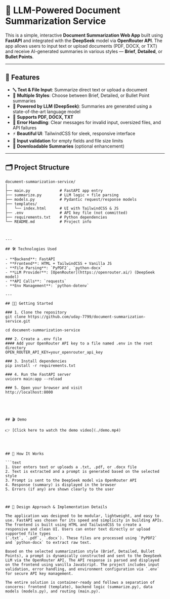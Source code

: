 # 📝 LLM-Powered Document Summarization Service

This is a simple, interactive **Document Summarization Web App** built using **FastAPI** and integrated with the **DeepSeek** model via **OpenRouter API**. The app allows users to input text or upload documents (PDF, DOCX, or TXT) and receive AI-generated summaries in various styles — **Brief**, **Detailed**, or **Bullet Points**.

---

## 🚀 Features

- 🔤 **Text & File Input**: Summarize direct text or upload a document
- 🎯 **Multiple Styles**: Choose between Brief, Detailed, or Bullet Point summaries
- 🧠 **Powered by LLM (DeepSeek)**: Summaries are generated using a state-of-the-art language model
- 📁 **Supports PDF, DOCX, TXT**
- 📡 **Error Handling**: Clear messages for invalid input, oversized files, and API failures
- ⚡ **Beautiful UI**: TailwindCSS for sleek, responsive interface
- 🧪 **Input validation** for empty fields and file size limits
- 💾 **Downloadable Summaries** (optional enhancement)

---

## 🗂️ Project Structure

```text
document-summarization-service/
│
├── main.py             # FastAPI app entry
├── summarize.py        # LLM logic + file parsing
├── models.py           # Pydantic request/response models
├── templates/
│   └── index.html      # UI with TailwindCSS & JS
├── .env                # API key file (not committed)
├── requirements.txt    # Python dependencies
└── README.md           # Project info



---

## 🛠️ Technologies Used

- **Backend**: FastAPI
- **Frontend**: HTML + TailwindCSS + Vanilla JS
- **File Parsing**: `PyPDF2`, `python-docx`
- **LLM Provider**: [OpenRouter](https://openrouter.ai/) (DeepSeek model)
- **API Calls**: `requests`
- **Env Management**: `python-dotenv`

---

## 🧑‍💻 Getting Started

### 1. Clone the repository
git clone https://github.com/uday-7799/document-summarization-service.git

cd document-summarization-service

### 2. Create a .env file
#### Add your OpenRouter API key to a file named .env in the root directory
OPEN_ROUTER_API_KEY=your_openrouter_api_key

### 3. Install dependencies
pip install -r requirements.txt

### 4. Run the FastAPI server
uvicorn main:app --reload

### 5. Open your browser and visit
http://localhost:8000





## 🎬 Demo

👉 [Click here to watch the demo video](./demo.mp4)




## 🧠 How It Works

```text
1. User enters text or uploads a .txt, .pdf, or .docx file
2. Text is extracted and a prompt is generated based on the selected style
3. Prompt is sent to the DeepSeek model via OpenRouter API
4. Response (summary) is displayed in the browser
5. Errors (if any) are shown clearly to the user



## 🧠 Design Approach & Implementation Details

The application was designed to be modular, lightweight, and easy to use. FastAPI was chosen for its speed and simplicity in building APIs. The frontend is built using HTML and TailwindCSS to create a responsive and clean UI. Users can enter text directly or upload supported file types 
(`.txt`, `.pdf`, `.docx`). These files are processed using `PyPDF2` and `python-docx` to extract raw text.

Based on the selected summarization style (Brief, Detailed, Bullet Points), a prompt is dynamically constructed and sent to the DeepSeek LLM via the OpenRouter API. The API response is parsed and displayed on the frontend using vanilla JavaScript. The project includes input validation, error handling, and environment configuration via `.env` for secure API key management.

The entire solution is container-ready and follows a separation of concerns: frontend (template), backend logic (summarize.py), data models (models.py), and routing (main.py).
